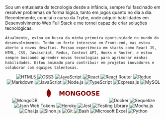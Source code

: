   <p>Sou um entusiasta da tecnologia desde a infância, sempre fui fascinado em resolver problemas de forma lógica, tanto em jogos quanto no dia a dia. Recentemente, concluí o curso da Trybe, onde adquiri habilidades em Desenvolvimento Web Full Stack e me tornei capaz de criar soluções tecnológicas.

    Atualmente, estou em busca da minha primeira oportunidade no mundo do desenvolvimento. Tenho um forte interesse em Front-end, mas estou aberto a novos desafios. Possuo experiência em stacks como React JS, HTML, CSS, Javascript, Redux, Context API, Hooks e Router, e estou sempre buscando aprender novas tecnologias para aprimorar minhas habilidades. Estou animado para contribuir em projetos inovadores e colaborar com equipes talentosas.
  </p>

 <div align="center">
    <img
      src="https://img.shields.io/badge/HTML5-E34F26?style=for-the-badge&logo=html5&logoColor=white"
      alt="HTML5"
    />
    <img
      src="https://img.shields.io/badge/CSS3-1572B6?style=for-the-badge&logo=css3&logoColor=white"
      alt="CSS3"
    />
    <img
      src="https://img.shields.io/badge/JavaScript-F7DF1E?style=for-the-badge&logo=javascript&logoColor=black"
      alt="JavaScript"
    />
    <img
      src="https://img.shields.io/badge/React-20232A?style=for-the-badge&logo=react&logoColor=61DAFB"
      alt="React"
    />
    <img
      src="https://img.shields.io/badge/React_Router-CA4245?style=for-the-badge&logo=react-router&logoColor=white"
      alt="React Router"
    />
    <img
      src="https://img.shields.io/badge/Redux-593D88?style=for-the-badge&logo=redux&logoColor=white"
      alt="Redux"
    />
    <img
      src="https://img.shields.io/badge/Markdown-000000?style=for-the-badge&logo=markdown&logoColor=white"
      alt="Markdown"
    />
      <img
      src="https://img.shields.io/badge/JavaScript-F7DF1E?style=for-the-badge&logo=javascript&logoColor=black"
      alt="JavaScript"
    />
    <img
      src="https://img.shields.io/badge/Node.js-43853D?style=for-the-badge&logo=node.js&logoColor=white"
      alt="Node.js"
    />
    <img
      src="https://img.shields.io/badge/TypeScript-007ACC?style=for-the-badge&logo=typescript&logoColor=white"
      alt="TypeScript"
    />
    <img
      src="https://img.shields.io/badge/Express.js-404D59?style=for-the-badge"
      alt="Express.js"
    />
    <img
      src="https://img.shields.io/badge/MySQL-00000F?style=for-the-badge&logo=mysql&logoColor=white"
      alt="MySQL"
    />
    <img
      src="https://img.shields.io/badge/MongoDB-4EA94B?style=for-the-badge&logo=mongodb&logoColor=white"
      alt="MongoDB"
    />
    <img
      src="./badges/mongoose.svg"
      alt="Mongoose"
    />
    <img
      src="https://img.shields.io/badge/docker-%230db7ed.svg?style=for-the-badge&logo=docker&logoColor=white"
      alt="Docker"
    />
    <img
      src="https://img.shields.io/badge/sequelize-323330?style=for-the-badge&logo=sequelize&logoColor=blue"
      alt="Sequelize"
    />
    <img
      src="https://img.shields.io/badge/json%20web%20tokens-323330?style=for-the-badge&logo=json-web-tokens&logoColor=pink"
      alt="Json Web Tokens"
    />
    <img
      src="https://img.shields.io/badge/Heroku-430098?style=for-the-badge&logo=heroku&logoColor=white"
      alt="Heroku"
    />
      <img
      src="https://img.shields.io/badge/Jest-323330?style=for-the-badge&logo=Jest&logoColor=white"
      alt="Jest"
    />
    <img
      src="https://img.shields.io/badge/testing%20library-323330?style=for-the-badge&logo=testing-library&logoColor=red"
      alt="Testing Library"
    />
    <img
      src="https://img.shields.io/badge/mocha.js-323330?style=for-the-badge&logo=mocha&logoColor=Brown"
      alt="Mocha.js"
    />
    <img
      src="https://img.shields.io/badge/chai.js-323330?style=for-the-badge&logo=chai&logoColor=red"
      alt="Chai.js"
    />
    <img
      src="https://img.shields.io/badge/sinon.js-323330?style=for-the-badge&logo=sinon"
      alt="Sinon.js"
    />
      <img
      src="https://img.shields.io/badge/GIT-E44C30?style=for-the-badge&logo=git&logoColor=whitee"
      alt="Git"
    />
    <img
      src="https://img.shields.io/badge/GNU%20Bash-4EAA25?style=for-the-badge&logo=GNU%20Bash&logoColor=white"
      alt="Bash"
    />
    <img
      src="https://img.shields.io/badge/Microsoft_Excel-217346?style=for-the-badge&logo=microsoft-excel&logoColor=white"
      alt="Microsoft Excel"
    />
    <img
      src="https://img.shields.io/badge/Python-3776AB?style=for-the-badge&logo=python&logoColor=white"
      alt="Python"
    />
</div>